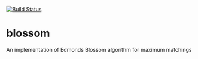 [![Build Status](https://travis-ci.org/lepoidev/blossom.svg?branch=main)](https://travis-ci.org/lepoidev/blossom)
# blossom
An implementation of Edmonds Blossom algorithm for maximum matchings
